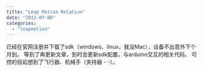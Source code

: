 ```yaml
---
title: "Leap Motion Relative"
date: "2013-07-06"
categories: 
  - "leapmotion"
---
```


已经在官网注册并下载了sdk（windows、linux，我没Mac），设备不出意外下个月到。 等到了再更新文章，到时会更新sdk配置，与arduino交互的相关代码。 可控的目前想到了飞行器、机械手（夹持器 - -）。
